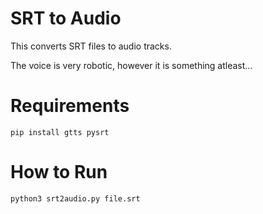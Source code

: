 # SRT to Audio

This converts SRT files to audio tracks.

The voice is very robotic, however it is something atleast...

Requirements
=====
```
pip install gtts pysrt
```

How to Run
=====
```
python3 srt2audio.py file.srt
```
